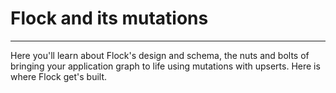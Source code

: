 # Flock and its mutations 

---

Here you'll learn about Flock's design and schema, the nuts and bolts of bringing your application
graph to life using mutations with upserts. Here is where Flock get's built. 
